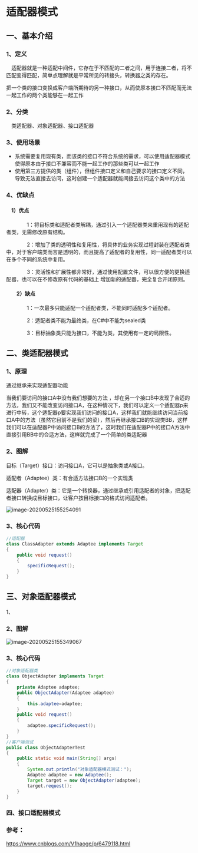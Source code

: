 # 适配器模式

## 一、基本介绍

### 1、定义

　适配器就是一种适配中间件，它存在于不匹配的二者之间，用于连接二者，将不匹配变得匹配，简单点理解就是平常所见的转接头，转换器之类的存在。

把一个类的接口变换成客户端所期待的另一种接口，从而使原本接口不匹配而无法一起工作的两个类能够在一起工作

### 2、分类

　类适配器、对象适配器、接口适配器

### 3、使用场景

- 系统需要复用现有类，而该类的接口不符合系统的需求，可以使用适配器模式使得原本由于接口不兼容而不能一起工作的那些类可以一起工作
- 使用第三方提供的类（组件），但组件接口定义和自己要求的接口定义不同，导致无法直接去访问，这时创建一个适配器就能间接去访问这个类中的方法

### 4、优缺点

#### 　1）优点

　　　　1：将目标类和适配者类解耦，通过引入一个适配器类来重用现有的适配者类，无需修改原有结构。

　　　　2：增加了类的透明性和复用性，将具体的业务实现过程封装在适配者类中，对于客户端类而言是透明的，而且提高了适配者的复用性，同一适配者类可以在多个不同的系统中复用。

　　　　3：灵活性和扩展性都非常好，通过使用配置文件，可以很方便的更换适配器，也可以在不修改原有代码的基础上 增加新的适配器，完全复合开闭原则。

#### 　　2）缺点

　　　　1：一次最多只能适配一个适配者类，不能同时适配多个适配者。

　　　　2：适配者类不能为最终类，在C#中不能为sealed类

　　　　3：目标抽象类只能为接口，不能为类，其使用有一定的局限性。



## 二、类适配器模式

### 1、原理

通过继承来实现适配器功能

当我们要访问的接口A中没有我们想要的方法 ，却在另一个接口B中发现了合适的方法，我们又不能改变访问接口A，在这种情况下，我们可以定义一个适配器p来进行中转，这个适配器p要实现我们访问的接口A，这样我们就能继续访问当前接口A中的方法（虽然它目前不是我们的菜），然后再继承接口B的实现类BB，这样我们可以在适配器P中访问接口B的方法了，这时我们在适配器P中的接口A方法中直接引用BB中的合适方法，这样就完成了一个简单的类适配器

### 2、图解

目标（Target）接口：访问接口A，它可以是抽象类或A接口。

适配者（Adaptee）类：有合适方法接口B的一个实现类

适配器（Adapter）类：它是一个转换器，通过继承或引用适配者的对象，把适配者接口转换成目标接口，让客户按目标接口的格式访问适配者。

![image-20200525155254091](https://gitee.com/BlacksJack/picture-bed/raw/master/img/20200910165748.png)



### 3、核心代码

```java
//适配器
class ClassAdapter extends Adaptee implements Target
{
    public void request()
    {
        specificRequest();
    }
}
```





## 三、对象适配器模式

1、



### 2、图解

![image-20200525155349067](https://gitee.com/BlacksJack/picture-bed/raw/master/img/20200910165749.png)



### 3、核心代码

```Java
//对象适配器类
class ObjectAdapter implements Target
{
    private Adaptee adaptee;
    public ObjectAdapter(Adaptee adaptee)
    {
        this.adaptee=adaptee;
    }
    public void request()
    {
        adaptee.specificRequest();
    }
}
//客户端测试
public class ObjectAdapterTest
{
    public static void main(String[] args)
    {
        System.out.println("对象适配器模式测试：");
        Adaptee adaptee = new Adaptee();
        Target target = new ObjectAdapter(adaptee);
        target.request();
    }
}
```



### 四、接口适配器模式









### 参考：

https://www.cnblogs.com/V1haoge/p/6479118.html


